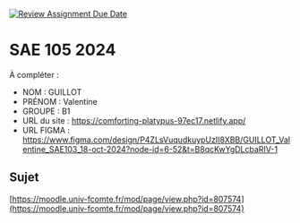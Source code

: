 [![Review Assignment Due Date](https://classroom.github.com/assets/deadline-readme-button-22041afd0340ce965d47ae6ef1cefeee28c7c493a6346c4f15d667ab976d596c.svg)](https://classroom.github.com/a/DNce7fkr)
# SAE 105 2024

À compléter :

- NOM : GUILLOT
- PRÉNOM : Valentine
- GROUPE : B1
- URL du site : https://comforting-platypus-97ec17.netlify.app/
- URL FIGMA : https://www.figma.com/design/P4ZLsVuqudkuypUzII8XBB/GUILLOT_Valentine_SAE103_18-oct-2024?node-id=6-52&t=B8qcKwYgDLcbaRIV-1

## Sujet

[https://moodle.univ-fcomte.fr/mod/page/view.php?id=807574](https://moodle.univ-fcomte.fr/mod/page/view.php?id=807574)
